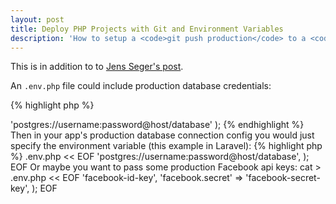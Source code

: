 ```yaml
---
layout: post
title: Deploy PHP Projects with Git and Environment Variables
description: 'How to setup a <code>git push production</code> to a <code>composer install</code> and use environment variables for the deployed project.'
---
```


This is in addition to to [Jens Seger's post](http://jenssegers.be/blog/46/deploying-websites-with-git-and-composer-).

An `.env.php` file could include production database credentials:

{% highlight php %}
<?php

return array(
	'DATABASE_URL' => 'postgres://username:password@host/database'
);
{% endhighlight %}

Then in your app's production database connection config you would just specify the environment variable (this example in Laravel):

{% highlight php %}
<?php
// use these variables within your database config
$db       = parse_url(getenv('DATABASE_URL'));
$driver   = $db['scheme'];
$host     = $db['host'];
$database = substr($db['path'], 1);
$username = $db['user'];
$password = $db['pass'];
{% endhighlight %}

But how do you get these environment variables into the app everytime you `git push`? With the git post-receive hook found in `.git/hooks/` that Seger discusses in his post we can create a `.env.php` in the app directory everytime we deploy with the correct credentials. Just add this to your `post-receive` hook:

    cat > .env.php << EOF
    <?php

    return array(
    	'DATABASE_URL' => 'postgres://username:password@host/database',
    );
    EOF

Or maybe you want to pass some production Facebook api keys:

    cat > .env.php << EOF
    <?php

    return array(
    	'facebook.id'     => 'facebook-id-key',
    	'facebook.secret' => 'facebook-secret-key',
    );
    EOF

